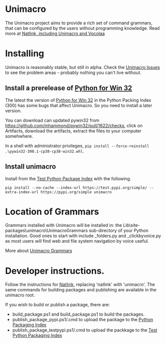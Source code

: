 # Unimacro
The Unimacro project aims to provide a rich set of command grammars, that can be configured by the users without programming knowledge. 
Read more at [Natlink, including Unimacro and Vocolaa](https://qh.antenna.nl/unimacro/index.html)

# Installing

Unimacro is reasonably stable, but still in alpha.  Check the [Unimacro Issues](https://github.com/dictation-toolbox/unimacro/issues) to see the problem
areas - probably nothing you can't live without.



## Install a prerelease of [Python for Win 32](https://github.com/mhammond/pywin32) 
The latest the version of [Python for Win 32](https://github.com/mhammond/pywin32)  in the Python Packing Index (300) has some bugs that affect Unimacro.
So you need to install a later version.

You can download can updated pywin32 from https://github.com/mhammond/pywin32/pull/1622/checks, click on Artifacts,  download the artifacts, extract the files to your computer somehwhere.  

In a shell with administrator privileges, 
`pip install --force-reinstall .\pywin32-300.1-cp38-cp38-win32.whl`.

## Install unimacro

Install from the [Test Python Package Index](https://test.pypi.org/)
with the following.

`pip install --no-cache --index-url https://test.pypi.org/simple/ --extra-index-url https://pypi.org/simple unimacro`


# Location of Grammars

Grammars installed with Unimacro will be installed in:
the Lib\site-packages\unimacro\UnimacroGrammars sub-directory of your 
Python installation.  Good ones to start with include _folders.py and _clickbyvoice.py 
as most users will  find web and file system navigation by voice useful.

More about [Unimacro Grammars](https://qh.antenna.nl/unimacro/grammars/globalgrammars/folders/index.html)

# Developer instructions.

Follow the instructions for [Natlink](https://test.pypi.org/project/natlinkpy/), replacing 'natlink' with 'unimacro'.
The same commands for building packages and publishing are available in the unimacro root.

If you wish to build or publish a package, there are:

- build_package.ps1 and build_package.ps1 to build the packages.  
- publish_package_pypi.ps1/.cmd to upload the package to the  [Python Packaging Index](https://pypi.org/)
- publish_package_testpypi.ps1/.cmd to upload the packkage to the [Test Python Packaging Index](https://test.pypi.org/)

 






